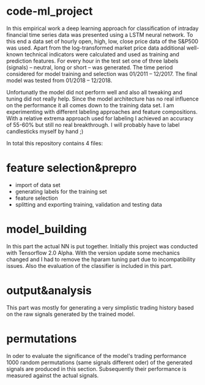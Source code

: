 # code-ml_project

In this empirical work a deep learning approach for classification of intraday financial time series data
was presented using a LSTM neural network. To this end a data set of hourly open, high, low,
close price data of the S&P500 was used. Apart from the log-transformed market price data
additional well-known technical indicators were calculated and used as training and prediction
features. For every hour in the test set one of three labels (signals) – neutral, long or short – was
generated. The time period considered for model training and selection was 01/2011 – 12/2017.
The final model was tested from 01/2018 – 12/2018.

Unfortunatly the model did not perform well and also all tweaking and tuning did not really help. Since the model architecture has no real influence on the performance it all comes down to the training data set. I am experimenting with different labeling approaches and feature compositions. With a relative extrema approach used for labeling I achieved an accuracy of 55-60% but still no real breakthrough. I will probably have to label candlesticks myself by hand ;) 

In total this repository contains 4 files: 

# feature selection&prepro
* import of data set  
* generating labels for the training set
* feature selection
* splitting and exporting training, validation and testing data

# model_building
In this part the actual NN is put together. Initially this project was conducted with Tensorflow 2.0 Alpha. With the version update some mechanics changed and I had to remove the hparam tuning part due to incompatibility issues. 
Also the evaluation of the classifier is included in this part. 

# output&analysis
This part was mostly for generating a very simplistic trading history based on the raw signals generated by the trained model. 

# permutations
In oder to evaluate the significance of the model's trading performance 1000 random permutations (same signals different oder) of the generated signals are produced in this section. Subsequently their performance is measured against the actual signals. 
